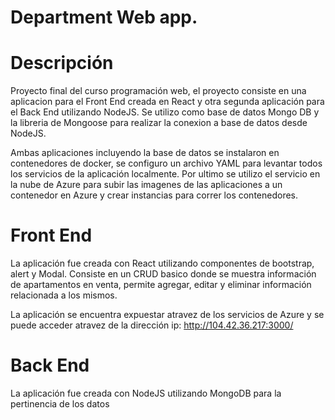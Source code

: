 # Department Web app.

# Descripción
Proyecto final del curso programación web, el proyecto consiste en una aplicacion para el Front End creada en React y otra segunda aplicación para el Back End utilizando NodeJS. Se utilizo como base de datos Mongo DB y la libreria de Mongoose para realizar la conexion a base de datos desde NodeJS.

Ambas aplicaciones incluyendo la base de datos se instalaron en contenedores de docker, se configuro un archivo YAML para levantar todos los servicios de la aplicación localmente. Por ultimo se utilizo el servicio en la nube de Azure para subir las imagenes de las aplicaciones a un contenedor en Azure y crear instancias para correr los contenedores. 


# Front End
La aplicación fue creada con React utilizando componentes de bootstrap, alert y Modal. Consiste en un CRUD basico donde se muestra información de apartamentos en venta, permite agregar, editar y eliminar información relacionada a los mismos. 

La aplicación se encuentra expuestar atravez de los servicios de Azure y se puede acceder atravez de la dirección ip: http://104.42.36.217:3000/ 


# Back End
La aplicación fue creada con NodeJS utilizando MongoDB para la pertinencia de los datos
